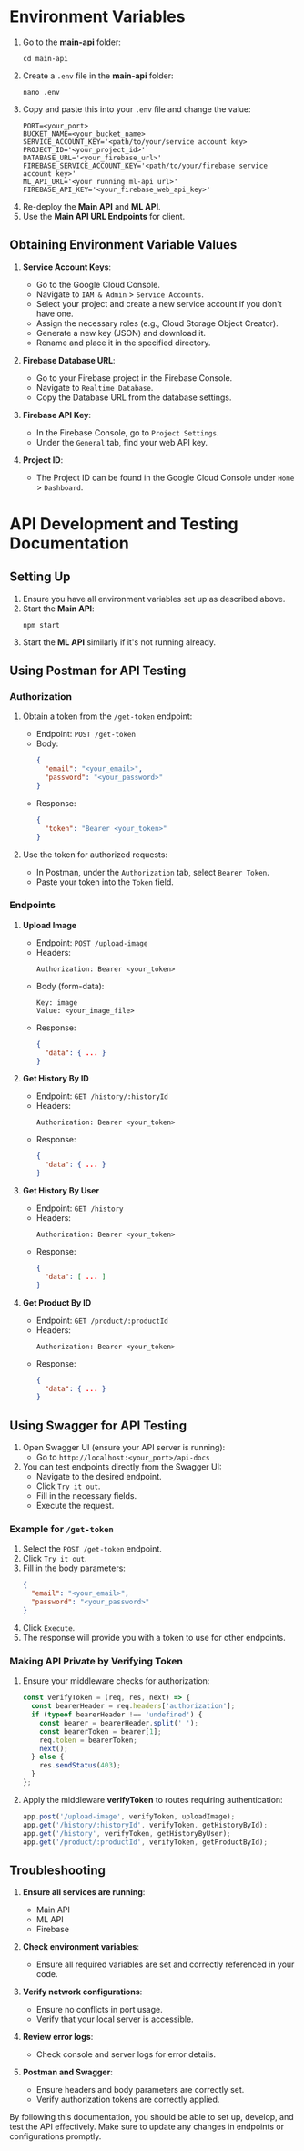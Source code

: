 # Environment Variables

1. Go to the **main-api** folder:
    ```
    cd main-api
    ```
2. Create a `.env` file in the **main-api** folder:
    ```
    nano .env
    ```
3. Copy and paste this into your `.env` file and change the value:
    ```
    PORT=<your_port>
    BUCKET_NAME=<your_bucket_name>
    SERVICE_ACCOUNT_KEY='<path/to/your/service account key>
    PROJECT_ID='<your_project_id>'
    DATABASE_URL='<your_firebase_url>'
    FIREBASE_SERVICE_ACCOUNT_KEY='<path/to/your/firebase service account key>'
    ML_API_URL='<your running ml-api url>'
    FIREBASE_API_KEY='<your_firebase_web_api_key>'
    ```
4. Re-deploy the **Main API** and **ML API**.
5. Use the **Main API URL Endpoints** for client.

## Obtaining Environment Variable Values

1. **Service Account Keys**: 
   - Go to the Google Cloud Console.
   - Navigate to `IAM & Admin` > `Service Accounts`.
   - Select your project and create a new service account if you don't have one.
   - Assign the necessary roles (e.g., Cloud Storage Object Creator).
   - Generate a new key (JSON) and download it.
   - Rename and place it in the specified directory.

2. **Firebase Database URL**:
   - Go to your Firebase project in the Firebase Console.
   - Navigate to `Realtime Database`.
   - Copy the Database URL from the database settings.

3. **Firebase API Key**:
   - In the Firebase Console, go to `Project Settings`.
   - Under the `General` tab, find your web API key.

4. **Project ID**:
   - The Project ID can be found in the Google Cloud Console under `Home` > `Dashboard`.

# API Development and Testing Documentation

## Setting Up

1. Ensure you have all environment variables set up as described above.
2. Start the **Main API**:
    ```
    npm start
    ```
3. Start the **ML API** similarly if it's not running already.

## Using Postman for API Testing

### Authorization

1. Obtain a token from the `/get-token` endpoint:
    - Endpoint: `POST /get-token`
    - Body:
      ```json
      {
        "email": "<your_email>",
        "password": "<your_password>"
      }
      ```
    - Response: 
      ```json
      {
        "token": "Bearer <your_token>"
      }
      ```

2. Use the token for authorized requests:
    - In Postman, under the `Authorization` tab, select `Bearer Token`.
    - Paste your token into the `Token` field.

### Endpoints

1. **Upload Image**
    - Endpoint: `POST /upload-image`
    - Headers:
      ```
      Authorization: Bearer <your_token>
      ```
    - Body (form-data):
      ```
      Key: image
      Value: <your_image_file>
      ```
    - Response: 
      ```json
      {
        "data": { ... }
      }
      ```

2. **Get History By ID**
    - Endpoint: `GET /history/:historyId`
    - Headers:
      ```
      Authorization: Bearer <your_token>
      ```
    - Response:
      ```json
      {
        "data": { ... }
      }
      ```

3. **Get History By User**
    - Endpoint: `GET /history`
    - Headers:
      ```
      Authorization: Bearer <your_token>
      ```
    - Response:
      ```json
      {
        "data": [ ... ]
      }
      ```

4. **Get Product By ID**
    - Endpoint: `GET /product/:productId`
    - Headers:
      ```
      Authorization: Bearer <your_token>
      ```
    - Response:
      ```json
      {
        "data": { ... }
      }
      ```

## Using Swagger for API Testing

1. Open Swagger UI (ensure your API server is running):
    - Go to `http://localhost:<your_port>/api-docs`
2. You can test endpoints directly from the Swagger UI:
    - Navigate to the desired endpoint.
    - Click `Try it out`.
    - Fill in the necessary fields.
    - Execute the request.

### Example for `/get-token`

1. Select the `POST /get-token` endpoint.
2. Click `Try it out`.
3. Fill in the body parameters:
    ```json
    {
      "email": "<your_email>",
      "password": "<your_password>"
    }
    ```
4. Click `Execute`.
5. The response will provide you with a token to use for other endpoints.

### Making API Private by Verifying Token

1. Ensure your middleware checks for authorization:
    ```javascript
    const verifyToken = (req, res, next) => {
      const bearerHeader = req.headers['authorization'];
      if (typeof bearerHeader !== 'undefined') {
        const bearer = bearerHeader.split(' ');
        const bearerToken = bearer[1];
        req.token = bearerToken;
        next();
      } else {
        res.sendStatus(403);
      }
    };
    ```
2. Apply the middleware **verifyToken** to routes requiring authentication:
    ```javascript
    app.post('/upload-image', verifyToken, uploadImage);
    app.get('/history/:historyId', verifyToken, getHistoryById);
    app.get('/history', verifyToken, getHistoryByUser);
    app.get('/product/:productId', verifyToken, getProductById);
    ```

## Troubleshooting

1. **Ensure all services are running**:
    - Main API
    - ML API
    - Firebase

2. **Check environment variables**:
    - Ensure all required variables are set and correctly referenced in your code.

3. **Verify network configurations**:
    - Ensure no conflicts in port usage.
    - Verify that your local server is accessible.

4. **Review error logs**:
    - Check console and server logs for error details.

5. **Postman and Swagger**:
    - Ensure headers and body parameters are correctly set.
    - Verify authorization tokens are correctly applied.

By following this documentation, you should be able to set up, develop, and test the API effectively. Make sure to update any changes in endpoints or configurations promptly.